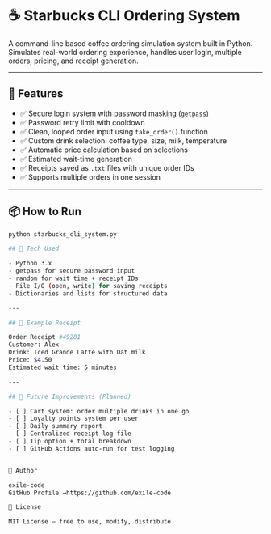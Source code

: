 # ☕ Starbucks CLI Ordering System

A command-line based coffee ordering simulation system built in Python.  
Simulates real-world ordering experience, handles user login, multiple orders, pricing, and receipt generation.

---

## 🚀 Features

- ✅ Secure login system with password masking (`getpass`)
- ✅ Password retry limit with cooldown
- ✅ Clean, looped order input using `take_order()` function
- ✅ Custom drink selection: coffee type, size, milk, temperature
- ✅ Automatic price calculation based on selections
- ✅ Estimated wait-time generation
- ✅ Receipts saved as `.txt` files with unique order IDs
- ✅ Supports multiple orders in one session

---

## 📦 How to Run

```bash
python starbucks_cli_system.py

## 🧠 Tech Used

- Python 3.x
- getpass for secure password input
- random for wait time + receipt IDs
- File I/O (open, write) for saving receipts
- Dictionaries and lists for structured data

---

## 📁 Example Receipt

Order Receipt #49281  
Customer: Alex  
Drink: Iced Grande Latte with Oat milk  
Price: $4.50  
Estimated wait time: 5 minutes

---

## 🔧 Future Improvements (Planned)

- [ ] Cart system: order multiple drinks in one go
- [ ] Loyalty points system per user
- [ ] Daily summary report
- [ ] Centralized receipt log file
- [ ] Tip option + total breakdown
- [ ] GitHub Actions auto-run for test logging


👤 Author

exile-code
GitHub Profile →https://github.com/exile-code

📜 License

MIT License – free to use, modify, distribute.